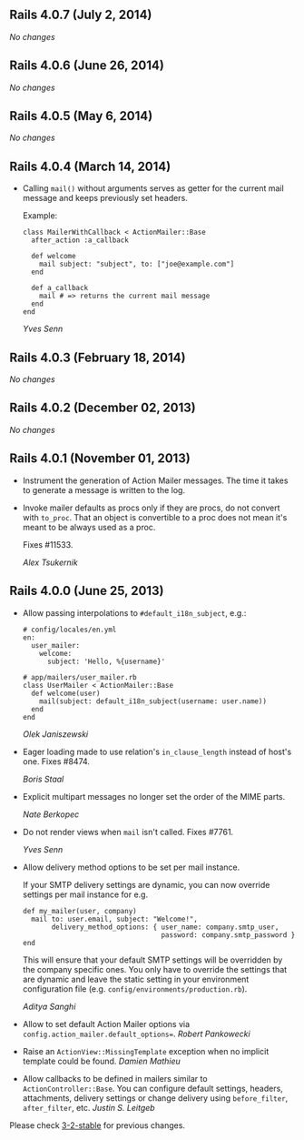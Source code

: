 ## Rails 4.0.7 (July 2, 2014) ##

*No changes*


## Rails 4.0.6 (June 26, 2014) ##

*No changes*


## Rails 4.0.5 (May 6, 2014) ##

*No changes*


## Rails 4.0.4 (March 14, 2014) ##

*   Calling `mail()` without arguments serves as getter for the current mail
    message and keeps previously set headers.

    Example:

        class MailerWithCallback < ActionMailer::Base
          after_action :a_callback

          def welcome
            mail subject: "subject", to: ["joe@example.com"]
          end

          def a_callback
            mail # => returns the current mail message
          end
        end

    *Yves Senn*


## Rails 4.0.3 (February 18, 2014) ##

*No changes*


## Rails 4.0.2 (December 02, 2013) ##

*No changes*


## Rails 4.0.1 (November 01, 2013) ##

*   Instrument the generation of Action Mailer messages. The time it takes to
    generate a message is written to the log.

*   Invoke mailer defaults as procs only if they are procs, do not convert
    with `to_proc`. That an object is convertible to a proc does not mean it's
    meant to be always used as a proc.

    Fixes #11533.

    *Alex Tsukernik*


## Rails 4.0.0 (June 25, 2013) ##

*   Allow passing interpolations to `#default_i18n_subject`, e.g.:

        # config/locales/en.yml
        en:
          user_mailer:
            welcome:
              subject: 'Hello, %{username}'

        # app/mailers/user_mailer.rb
        class UserMailer < ActionMailer::Base
          def welcome(user)
            mail(subject: default_i18n_subject(username: user.name))
          end
        end

    *Olek Janiszewski*

*   Eager loading made to use relation's `in_clause_length` instead of host's one.
    Fixes #8474.

    *Boris Staal*

*   Explicit multipart messages no longer set the order of the MIME parts.

    *Nate Berkopec*

*   Do not render views when `mail` isn't called. Fixes #7761.

    *Yves Senn*

*   Allow delivery method options to be set per mail instance.

    If your SMTP delivery settings are dynamic, you can now override settings
    per mail instance for e.g.

        def my_mailer(user, company)
          mail to: user.email, subject: "Welcome!",
               delivery_method_options: { user_name: company.smtp_user,
                                          password: company.smtp_password }
        end

    This will ensure that your default SMTP settings will be overridden
    by the company specific ones. You only have to override the settings
    that are dynamic and leave the static setting in your environment
    configuration file (e.g. `config/environments/production.rb`).

    *Aditya Sanghi*

*   Allow to set default Action Mailer options via `config.action_mailer.default_options=`. *Robert Pankowecki*

*   Raise an `ActionView::MissingTemplate` exception when no implicit template could be found. *Damien Mathieu*

*   Allow callbacks to be defined in mailers similar to `ActionController::Base`. You can configure default
    settings, headers, attachments, delivery settings or change delivery using
    `before_filter`, `after_filter`, etc. *Justin S. Leitgeb*

Please check [3-2-stable](https://github.com/rails/rails/blob/3-2-stable/actionmailer/CHANGELOG.md) for previous changes.
